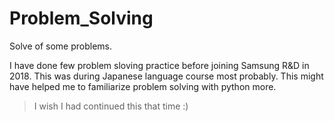 # Problem_Solving
Solve of some problems.

I have done few problem sloving practice before joining Samsung R&D in 2018. 
This was during Japanese language course most probably. 
This might have helped me to familiarize problem solving with python more.

> I wish I had continued this that time :) 
